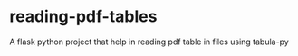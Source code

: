 # reading-pdf-tables
A flask python project that help in reading pdf table in files using tabula-py 
